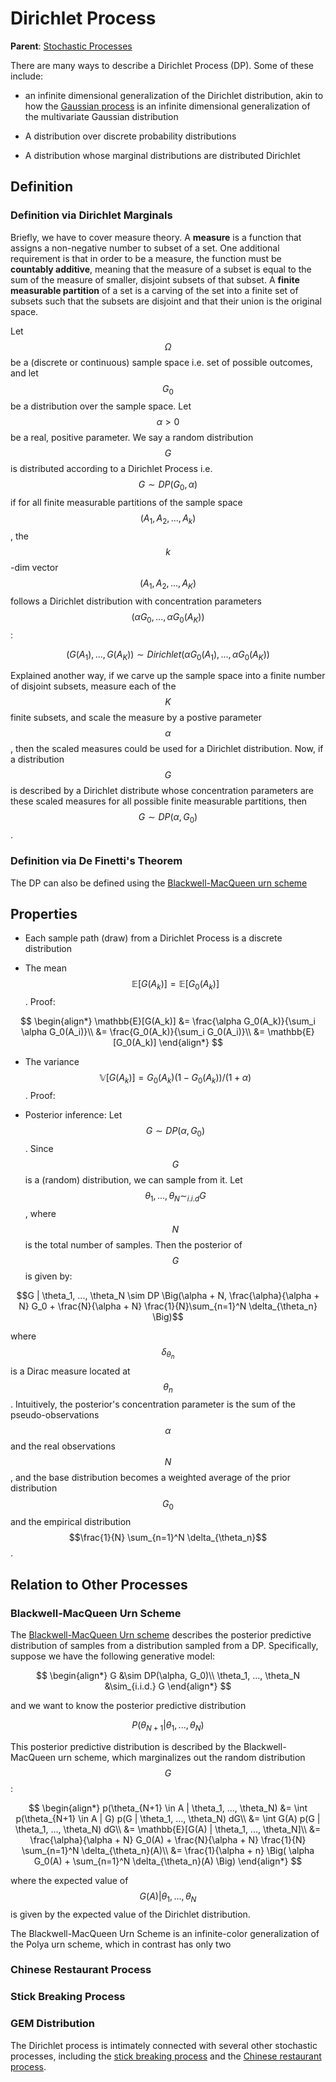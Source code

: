 # Dirichlet Process
__Parent__: [Stochastic Processes](../stochastic_processes.md)

There are many ways to describe a Dirichlet Process (DP). Some of these include:

- an infinite dimensional generalization of the Dirichlet distribution, akin to 
 how the [Gaussian process](gaussian_processes.md) is an infinite dimensional
  generalization of the multivariate Gaussian distribution
  
- A distribution over discrete probability distributions

- A distribution whose marginal distributions are distributed Dirichlet

## Definition

### Definition via Dirichlet Marginals

Briefly, we have to cover measure theory. A __measure__ is a function that assigns
a non-negative number to subset of a set. One additional requirement is that in
order to be a measure, the function must be __countably additive__,
meaning that the measure of a subset is equal to the sum of the measure of
smaller, disjoint subsets of that subset. A __finite measurable partition__ of a set
is a carving of the set into a finite set of subsets such that the subsets are disjoint
and that their union is the original space.

Let $$\Omega$$ be a (discrete or continuous) sample space i.e. set of possible
outcomes, and let $$G_0$$ be a distribution over the sample space. Let $$\alpha >0$$
be a real, positive parameter. We say a random distribution $$G$$
is distributed according to a Dirichlet Process i.e. $$G \sim DP(G_0, \alpha)$$ if 
for all finite measurable partitions of the sample space $$(A_1, A_2, ..., A_k)$$, the $$k$$-dim
vector $$(A_1, A_2, ..., A_K)$$ follows a Dirichlet distribution with concentration
parameters $$(\alpha G_0, ..., \alpha G_0(A_K))$$:

$$(G(A_1), ..., G(A_K)) \sim Dirichlet(\alpha G_0(A_1), ..., \alpha G_0(A_K))$$

Explained another way, if we carve up the sample space into a finite number of disjoint
subsets, measure each of the $$K$$ finite subsets, and scale the measure by a 
postive parameter $$\alpha$$, then the scaled measures could be used for a Dirichlet
distribution. Now, if a distribution $$G$$ is described by a Dirichlet distribute whose
concentration parameters are these scaled measures for all possible finite measurable
partitions, then $$G \sim DP(\alpha, G_0)$$.


### Definition via De Finetti's Theorem

The DP can also be defined using the
[Blackwell-MacQueen urn scheme](blackwell_macqueen_urn_scheme.md#defining-dirichlet-process-using-bm-urn-scheme)

## Properties

- Each sample path (draw) from a Dirichlet Process is a discrete distribution

- The mean $$\mathbb{E}[G(A_k)] = \mathbb{E}[G_0(A_k)]$$. Proof:

$$
\begin{align*}
\mathbb{E}[G(A_k)] &= \frac{\alpha G_0(A_k)}{\sum_i \alpha G_0(A_i)}\\
&= \frac{G_0(A_k)}{\sum_i G_0(A_i)}\\
&= \mathbb{E}[G_0(A_k)]
\end{align*}
$$

- The variance $$\mathbb{V}[G(A_k)] = G_0(A_k)(1 - G_0(A_k))/(1 + \alpha)$$. Proof:

- Posterior inference: Let $$G \sim DP(\alpha, G_0)$$. Since $$G$$ is a (random) distribution,
we can sample from it. Let $$\theta_1, ..., \theta_N \sim_{i.i.d} G$$, where $$N$$ is the 
  total number of samples. Then the posterior of $$G$$ is given by:
  
$$G | \theta_1, ..., \theta_N \sim DP \Big(\alpha + N, \frac{\alpha}{\alpha + N} G_0 +
\frac{N}{\alpha + N} \frac{1}{N}\sum_{n=1}^N \delta_{\theta_n} \Big)$$

where $$\delta_{\theta_n}$$ is a Dirac measure located at $$\theta_n$$. Intuitively, the posterior's
concentration parameter is the sum of the pseudo-observations $$\alpha$$ and the real observations
$$N$$, and the base distribution becomes a weighted average
of the prior distribution $$G_0$$ and the empirical distribution $$\frac{1}{N} \sum_{n=1}^N \delta_{\theta_n}$$.

## Relation to Other Processes

### Blackwell-MacQueen Urn Scheme

The [Blackwell-MacQueen Urn scheme](blackwell_macqueen_urn_scheme.md) describes the
posterior predictive distribution of samples from a distribution sampled from a DP.
Specifically, suppose we have the following generative model:

$$
\begin{align*}
G &\sim DP(\alpha, G_0)\\
\theta_1, ..., \theta_N &\sim_{i.i.d.} G
\end{align*}
$$

and we want to know the posterior predictive distribution

$$P(\theta_{N+1} | \theta_1, ..., \theta_N)$$

This posterior predictive distribution is described by the Blackwell-MacQueen urn scheme, which
marginalizes out the random distribution $$G$$:

$$
\begin{align*}
p(\theta_{N+1} \in A | \theta_1, ..., \theta_N) &= \int p(\theta_{N+1} \in A | G) p(G | \theta_1, ..., \theta_N) dG\\
&= \int G(A) p(G | \theta_1, ..., \theta_N) dG\\
&= \mathbb{E}[G(A) | \theta_1, ..., \theta_N]\\
&= \frac{\alpha}{\alpha + N} G_0(A) + \frac{N}{\alpha + N} \frac{1}{N} \sum_{n=1}^N \delta_{\theta_n}(A)\\
&= \frac{1}{\alpha + n} \Big( \alpha G_0(A) + \sum_{n=1}^N \delta_{\theta_n}(A) \Big)
\end{align*}
$$

where the expected value of $$G(A)|\theta_1, ..., \theta_N$$ is given by the expected value of the
Dirichlet distribution.

The Blackwell-MacQueen Urn Scheme is an infinite-color generalization of the Polya urn scheme, 
which in contrast has only two

### Chinese Restaurant Process

### Stick Breaking Process

### GEM Distribution



The Dirichlet process is intimately connected with several other stochastic processes,
including the [stick breaking process](stick_breaking_process.md) and the
[Chinese restaurant process](chinese_restaurant_process.md).



